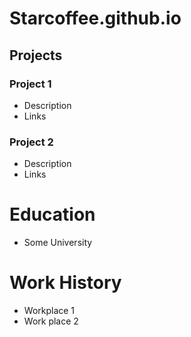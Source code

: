# Starcoffee.github.io

## Projects
### Project 1
- Description
- Links

### Project 2
  - Description
  - Links

# Education
 - Some University

# Work History
  - Workplace 1
  - Work place 2
